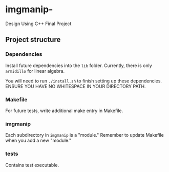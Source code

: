 # imgmanip-

Design Using C++ Final Project

## Project structure

### Dependencies

Install future dependencies into the `lib` folder. Currently, there is only `armidillo` for linear algebra.

You will need to run `./install.sh` to finish setting up these dependencies. ENSURE YOU HAVE NO WHITESPACE IN YOUR DIRECTORY PATH.

### Makefile

For future tests, write additional make entry in Makefile.

### imgmanip

Each subdirectory in `imgmanip` is a "module." Remember to update Makefile when you add a new "module."

### tests

Contains test executable.

